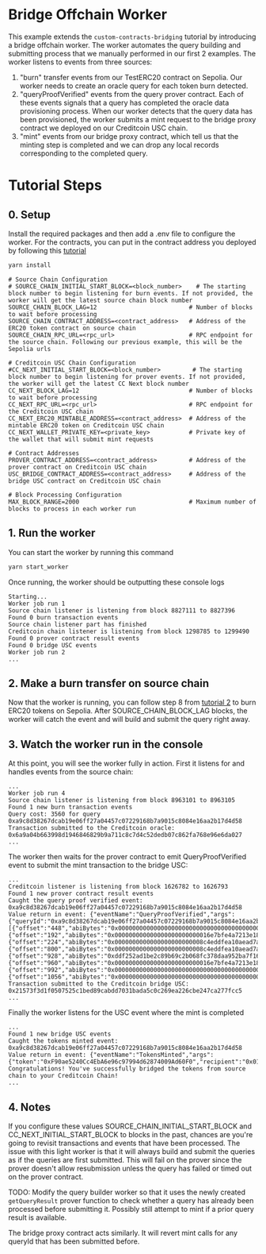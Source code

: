 # Bridge Offchain Worker

This example extends the `custom-contracts-bridging` tutorial by introducing a bridge offchain worker. The worker automates the query building and submitting process that we manually performed in our first 2 examples. The worker listens to events from three sources:

1. "burn" transfer events from our TestERC20 contract on Sepolia. Our worker needs to create an oracle query for each token burn detected.
2. "queryProofVerified" events from the query prover contract. Each of these events signals that a query has completed the oracle data provisioning process. When our worker detects that the query data has been provisioned, the worker submits a mint request to the bridge proxy contract we deployed on our Creditcoin USC chain. 
3. "mint" events from our bridge proxy contract, which tell us that the minting step is completed and we can drop any local records corresponding to the completed query.

# Tutorial Steps

## 0. Setup
Install the required packages and then add a .env file to configure the worker. For the contracts, you can put in the contract address you deployed by following this [tutorial](../custom-contracts-bridging/README.md)
```sh
yarn install
```

```env
# Source Chain Configuration
# SOURCE_CHAIN_INITIAL_START_BLOCK=<block_number>    # The starting block number to begin listening for burn events. If not provided, the worker will get the latest source chain block number
SOURCE_CHAIN_BLOCK_LAG=12                          # Number of blocks to wait before processing
SOURCE_CHAIN_CONTRACT_ADDRESS=<contract_address>   # Address of the ERC20 token contract on source chain
SOURCE_CHAIN_RPC_URL=<rpc_url>                     # RPC endpoint for the source chain. Following our previous example, this will be the Sepolia urls

# Creditcoin USC Chain Configuration
#CC_NEXT_INITIAL_START_BLOCK=<block_number>         # The starting block number to begin listening for prover events. If not provided, the worker will get the latest CC Next block number
CC_NEXT_BLOCK_LAG=12                               # Number of blocks to wait before processing
CC_NEXT_RPC_URL=<rpc_url>                          # RPC endpoint for the Creditcoin USC chain
CC_NEXT_ERC20_MINTABLE_ADDRESS=<contract_address>  # Address of the mintable ERC20 token on Creditcoin USC chain
CC_NEXT_WALLET_PRIVATE_KEY=<private_key>           # Private key of the wallet that will submit mint requests

# Contract Addresses
PROVER_CONTRACT_ADDRESS=<contract_address>         # Address of the prover contract on Creditcoin USC chain
USC_BRIDGE_CONTRACT_ADDRESS=<contract_address>     # Address of the bridge USC contract on Creditcoin USC chain

# Block Processing Configuration
MAX_BLOCK_RANGE=2000                               # Maximum number of blocks to process in each worker run
```

## 1. Run the worker
You can start the worker by running this command
```sh
yarn start_worker
```

Once running, the worker should be outputting these console logs
```
Starting...
Worker job run 1
Source chain listener is listening from block 8827111 to 8827396
Found 0 burn transaction events
Source chain listener part has finished
Creditcoin chain listener is listening from block 1298785 to 1299490
Found 0 prover contract result events
Found 0 bridge USC events
Worker job run 2
...
```

## 2. Make a burn transfer on source chain
Now that the worker is running, you can follow step 8 from [tutorial 2](../custom-contracts-bridging/README.md) to burn ERC20 tokens on Sepolia. After SOURCE_CHAIN_BLOCK_LAG blocks, the worker will catch the event and will build and submit the query right away.

## 3. Watch the worker run in the console
At this point, you will see the worker fully in action. First it listens for and handles events from the source chain:

```
...
Worker job run 4
Source chain listener is listening from block 8963101 to 8963105
Found 1 new burn transaction events
Query cost: 3560 for query 0xa9c8d38267dcab19e06ff27a04457c07229168b7a9015c8084e16aa2b17d4d58
Transaction submitted to the Creditcoin oracle: 0x6a9a04b663998d1946846829b9a711c8c7d4c52dedb07c862fa768e96e6da027
...
```

The worker then waits for the prover contract to emit QueryProofVerified event to submit the mint transaction to the bridge USC:
```
...
Creditcoin listener is listening from block 1626782 to 1626793
Found 1 new prover contract result events
Caught the query proof verified event: 0xa9c8d38267dcab19e06ff27a04457c07229168b7a9015c8084e16aa2b17d4d58
Value return in event: {"eventName":"QueryProofVerified","args":{"queryId":"0xa9c8d38267dcab19e06ff27a04457c07229168b7a9015c8084e16aa2b17d4d58","resultSegments":[{"offset":"448","abiBytes":"0x0000000000000000000000000000000000000000000000000000000000000001"},{"offset":"192","abiBytes":"0x000000000000000000000000016e7bfe4a7213e18516ca0cb84cf2750d360b33"},{"offset":"224","abiBytes":"0x0000000000000000000000008c4eddfea10aead7a29c00ada09e552b1c44af0c"},{"offset":"800","abiBytes":"0x0000000000000000000000008c4eddfea10aead7a29c00ada09e552b1c44af0c"},{"offset":"928","abiBytes":"0xddf252ad1be2c89b69c2b068fc378daa952ba7f163c4a11628f55a4df523b3ef"},{"offset":"960","abiBytes":"0x000000000000000000000000016e7bfe4a7213e18516ca0cb84cf2750d360b33"},{"offset":"992","abiBytes":"0x0000000000000000000000000000000000000000000000000000000000000001"},{"offset":"1056","abiBytes":"0x0000000000000000000000000000000000000000000000000000000000000032"}],"state":2}}
Transaction submitted to the Creditcoin bridge USC: 0x21573f3d1f0507525c1bed89cabdd7031bada5c0c269ea226cbe247ca277fcc5
...
```
Finally the worker listens for the USC event where the mint is completed

```
...
Found 1 new bridge USC events
Caught the tokens minted event: 0xa9c8d38267dcab19e06ff27a04457c07229168b7a9015c8084e16aa2b17d4d58
Value return in event: {"eventName":"TokensMinted","args":{"token":"0xF90ae5240Cc4EbA6e96c97994d62874009Ad60F0","recipient":"0x016e7bFE4a7213E18516CA0Cb84Cf2750D360b33","queryId":"0xa9c8d38267dcab19e06ff27a04457c07229168b7a9015c8084e16aa2b17d4d58","amount":"50"}}
Congratulations! You've successfully bridged the tokens from source chain to your Creditcoin Chain!
...
```

## 4. Notes
If you configure these values SOURCE_CHAIN_INITIAL_START_BLOCK and CC_NEXT_INITIAL_START_BLOCK to blocks in the past, chances are you're going to revisit transactions and events that have been processed. The issue with this light worker is that it will always build and submit the queries as if the queries are first submitted. This will fail on the prover since the prover doesn't allow resubmission unless the query has failed or timed out on the prover contract.

TODO: Modify the query builder worker so that it uses the newly created `getQueryResult` prover function to check whether a query has already been processed before submitting it. Possibly still attempt to mint if a prior query result is available.

The bridge proxy contract acts similarly. It will revert mint calls for any queryId that has been submitted before.
```